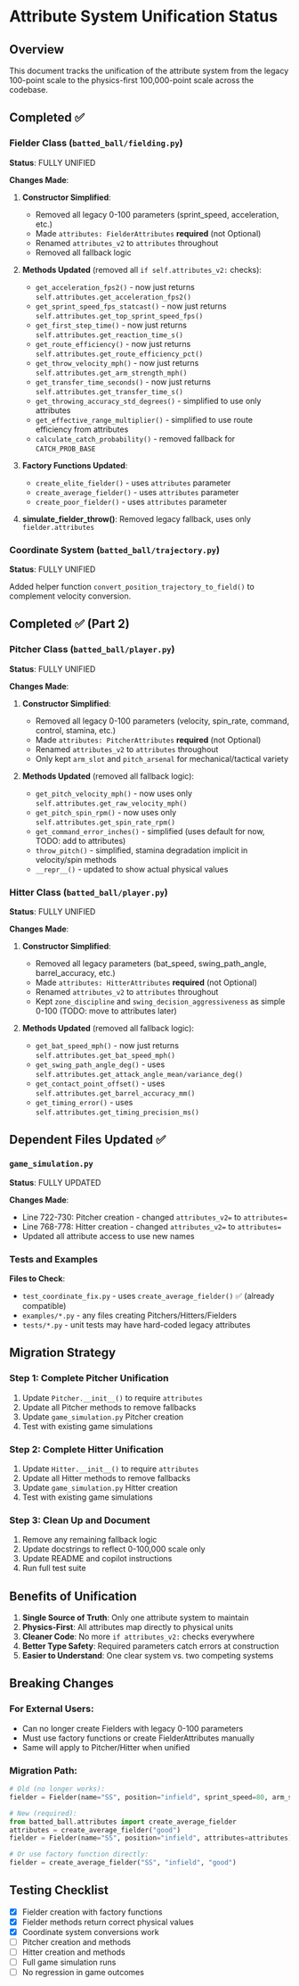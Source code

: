 # Attribute System Unification Status

## Overview
This document tracks the unification of the attribute system from the legacy 100-point scale to the physics-first 100,000-point scale across the codebase.

## Completed ✅

### Fielder Class (`batted_ball/fielding.py`)
**Status**: FULLY UNIFIED

**Changes Made**:
1. **Constructor Simplified**:
   - Removed all legacy 0-100 parameters (sprint_speed, acceleration, etc.)
   - Made `attributes: FielderAttributes` **required** (not Optional)
   - Renamed `attributes_v2` to `attributes` throughout
   - Removed all fallback logic

2. **Methods Updated** (removed all `if self.attributes_v2:` checks):
   - `get_acceleration_fps2()` - now just returns `self.attributes.get_acceleration_fps2()`
   - `get_sprint_speed_fps_statcast()` - now just returns `self.attributes.get_top_sprint_speed_fps()`
   - `get_first_step_time()` - now just returns `self.attributes.get_reaction_time_s()`
   - `get_route_efficiency()` - now just returns `self.attributes.get_route_efficiency_pct()`
   - `get_throw_velocity_mph()` - now just returns `self.attributes.get_arm_strength_mph()`
   - `get_transfer_time_seconds()` - now just returns `self.attributes.get_transfer_time_s()`
   - `get_throwing_accuracy_std_degrees()` - simplified to use only attributes
   - `get_effective_range_multiplier()` - simplified to use route efficiency from attributes
   - `calculate_catch_probability()` - removed fallback for `CATCH_PROB_BASE`

3. **Factory Functions Updated**:
   - `create_elite_fielder()` - uses `attributes` parameter
   - `create_average_fielder()` - uses `attributes` parameter
   - `create_poor_fielder()` - uses `attributes` parameter

4. **simulate_fielder_throw()**: Removed legacy fallback, uses only `fielder.attributes`

### Coordinate System (`batted_ball/trajectory.py`)
**Status**: FULLY UNIFIED

Added helper function `convert_position_trajectory_to_field()` to complement velocity conversion.

## Completed ✅ (Part 2)

### Pitcher Class (`batted_ball/player.py`)
**Status**: FULLY UNIFIED

**Changes Made**:
1. **Constructor Simplified**:
   - Removed all legacy 0-100 parameters (velocity, spin_rate, command, control, stamina, etc.)
   - Made `attributes: PitcherAttributes` **required** (not Optional)
   - Renamed `attributes_v2` to `attributes` throughout
   - Only kept `arm_slot` and `pitch_arsenal` for mechanical/tactical variety

2. **Methods Updated** (removed all fallback logic):
   - `get_pitch_velocity_mph()` - now uses only `self.attributes.get_raw_velocity_mph()`
   - `get_pitch_spin_rpm()` - now uses only `self.attributes.get_spin_rate_rpm()`
   - `get_command_error_inches()` - simplified (uses default for now, TODO: add to attributes)
   - `throw_pitch()` - simplified, stamina degradation implicit in velocity/spin methods
   - `__repr__()` - updated to show actual physical values

### Hitter Class (`batted_ball/player.py`)
**Status**: FULLY UNIFIED

**Changes Made**:
1. **Constructor Simplified**:
   - Removed all legacy parameters (bat_speed, swing_path_angle, barrel_accuracy, etc.)
   - Made `attributes: HitterAttributes` **required** (not Optional)
   - Renamed `attributes_v2` to `attributes` throughout
   - Kept `zone_discipline` and `swing_decision_aggressiveness` as simple 0-100 (TODO: move to attributes later)

2. **Methods Updated** (removed all fallback logic):
   - `get_bat_speed_mph()` - now just returns `self.attributes.get_bat_speed_mph()`
   - `get_swing_path_angle_deg()` - uses `self.attributes.get_attack_angle_mean/variance_deg()`
   - `get_contact_point_offset()` - uses `self.attributes.get_barrel_accuracy_mm()`
   - `get_timing_error()` - uses `self.attributes.get_timing_precision_ms()`

## Dependent Files Updated ✅

### `game_simulation.py`
**Status**: FULLY UPDATED

**Changes Made**:
- Line 722-730: Pitcher creation - changed `attributes_v2=` to `attributes=`
- Line 768-778: Hitter creation - changed `attributes_v2=` to `attributes=`
- Updated all attribute access to use new names

### Tests and Examples
**Files to Check**:
- `test_coordinate_fix.py` - uses `create_average_fielder()` ✅ (already compatible)
- `examples/*.py` - any files creating Pitchers/Hitters/Fielders
- `tests/*.py` - unit tests may have hard-coded legacy attributes

## Migration Strategy

### Step 1: Complete Pitcher Unification
1. Update `Pitcher.__init__()` to require `attributes`
2. Update all Pitcher methods to remove fallbacks
3. Update `game_simulation.py` Pitcher creation
4. Test with existing game simulations

### Step 2: Complete Hitter Unification
1. Update `Hitter.__init__()` to require `attributes`
2. Update all Hitter methods to remove fallbacks
3. Update `game_simulation.py` Hitter creation
4. Test with existing game simulations

### Step 3: Clean Up and Document
1. Remove any remaining fallback logic
2. Update docstrings to reflect 0-100,000 scale only
3. Update README and copilot instructions
4. Run full test suite

## Benefits of Unification

1. **Single Source of Truth**: Only one attribute system to maintain
2. **Physics-First**: All attributes map directly to physical units
3. **Cleaner Code**: No more `if attributes_v2:` checks everywhere
4. **Better Type Safety**: Required parameters catch errors at construction
5. **Easier to Understand**: One clear system vs. two competing systems

## Breaking Changes

### For External Users:
- Can no longer create Fielders with legacy 0-100 parameters
- Must use factory functions or create FielderAttributes manually
- Same will apply to Pitcher/Hitter when unified

### Migration Path:
```python
# Old (no longer works):
fielder = Fielder(name="SS", position="infield", sprint_speed=80, arm_strength=70)

# New (required):
from batted_ball.attributes import create_average_fielder
attributes = create_average_fielder("good")
fielder = Fielder(name="SS", position="infield", attributes=attributes)

# Or use factory function directly:
fielder = create_average_fielder("SS", "infield", "good")
```

## Testing Checklist

- [x] Fielder creation with factory functions
- [x] Fielder methods return correct physical values
- [x] Coordinate system conversions work
- [ ] Pitcher creation and methods
- [ ] Hitter creation and methods
- [ ] Full game simulation runs
- [ ] No regression in game outcomes
